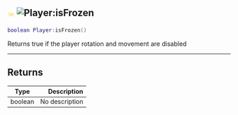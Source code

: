 ## ![shared](../../.gitbook/assets/shared.png) ![Player](./readme/player "mention"):isFrozen

```lua
boolean Player:isFrozen()
```

Returns true if the player rotation and movement are disabled

------
## Returns

| Type   | Description |
| ------ | ----------: |
| boolean | No description |

